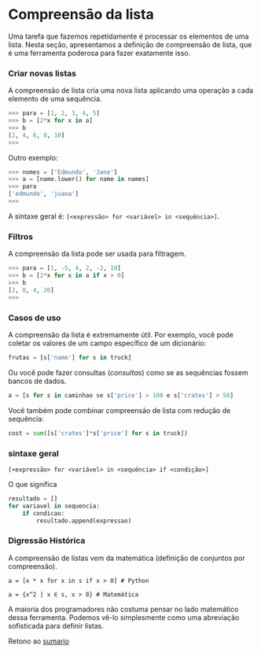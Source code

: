 # Compreensão da lista

Uma tarefa que fazemos repetidamente é processar os elementos de uma lista. Nesta seção, apresentamos a definição de compreensão de lista, que é uma ferramenta poderosa para fazer exatamente isso.

### Criar novas listas

A compreensão de lista cria uma nova lista aplicando uma operação a cada elemento de uma sequência.

``` python
>>> para = [1, 2, 3, 4, 5]
>>> b = [2*x for x in a]
>>> b
[2, 4, 6, 8, 10]
>>>
```

Outro exemplo:

``` python
>>> nomes = ['Edmundo', 'Jane']
>>> a = [name.lower() for name in names]
>>> para
['edmundo', 'juana']
>>>
```

A sintaxe geral é: `[<expressão> for <variável> in <sequência>]`.

### Filtros

A compreensão da lista pode ser usada para filtragem.

``` python
>>> para = [1, -5, 4, 2, -2, 10]
>>> b = [2*x for x in a if x > 0]
>>> b
[2, 8, 4, 20]
>>>
```

### Casos de uso

A compreensão da lista é extremamente útil. Por exemplo, você pode coletar os valores de um campo específico de um dicionário:

``` python
frutas = [s['name'] for s in truck]
```

Ou você pode fazer consultas (*consultas*) como se as sequências fossem bancos de dados.

``` python
a = [s for s in caminhao se s['price'] > 100 e s['crates'] > 50]
```

Você também pode combinar compreensão de lista com redução de sequência:

``` python
cost = sum([s['crates']*s['price'] for s in truck])
```

### sintaxe geral

``` código
[<expressão> for <variável> in <sequência> if <condição>]
```

O que significa

``` python
resultado = []
for variavel in sequencia:
    if condicao:
        resultado.append(expressao)
```

### Digressão Histórica

A compreensão de listas vem da matemática (definição de conjuntos por compreensão).

``` código
a = [x * x for x in s if x > 0] # Python

a = {x^2 | x ∈ s, x > 0} # Matemática
```

A maioria dos programadores não costuma pensar no lado matemático dessa ferramenta. Podemos vê-lo simplesmente como uma abreviação sofisticada para definir listas.

Retono ao [sumario](/Notas/04_compreensao_listas/00_Resumo.md)